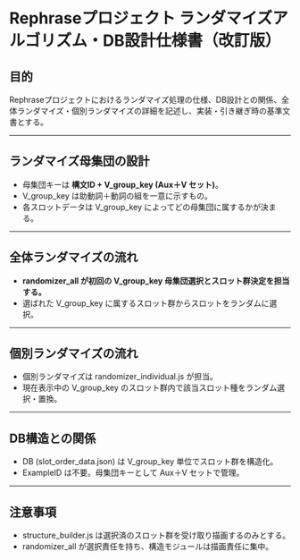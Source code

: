 
# Rephraseプロジェクト ランダマイズアルゴリズム・DB設計仕様書（改訂版）

## 目的
Rephraseプロジェクトにおけるランダマイズ処理の仕様、DB設計との関係、全体ランダマイズ・個別ランダマイズの詳細を記述し、実装・引き継ぎ時の基準文書とする。

---

## ランダマイズ母集団の設計
- 母集団キーは **構文ID + V_group_key (Aux＋V セット)**。
- V_group_key は助動詞＋動詞の組を一意に示すもの。
- 各スロットデータは V_group_key によってどの母集団に属するかが決まる。

---

## 全体ランダマイズの流れ
- **randomizer_all が初回の V_group_key 母集団選択とスロット群決定を担当する。**
- 選ばれた V_group_key に属するスロット群からスロットをランダムに選択。

---

## 個別ランダマイズの流れ
- 個別ランダマイズは randomizer_individual.js が担当。
- 現在表示中の V_group_key のスロット群内で該当スロット種をランダム選択・置換。

---

## DB構造との関係
- DB (slot_order_data.json) は V_group_key 単位でスロット群を構造化。
- ExampleID は不要。母集団キーとして Aux＋V セットで管理。

---

## 注意事項
- structure_builder.js は選択済のスロット群を受け取り描画するのみとする。
- randomizer_all が選択責任を持ち、構造モジュールは描画責任に集中。
